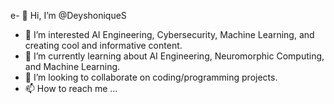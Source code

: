 e- 👋 Hi, I’m @DeyshoniqueS
- 👀 I’m interested AI Engineering, Cybersecurity, Machine Learning, and creating cool and informative content.
- 🌱 I’m currently learning about AI Engineering, Neuromorphic Computing, and Machine Learning.
- 💞️ I’m looking to collaborate on coding/programming projects.
- 📫 How to reach me ...

<!---
DeyshoniqueS/DeyshoniqueS is a ✨ special ✨ repository because its `README.md` (this file) appears on your GitHub profile.
You can click the Preview link to take a look at your changes.
--->
